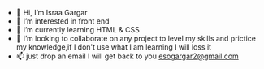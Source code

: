 - 👋 Hi, I’m Israa Gargar
- 👀 I’m interested in front end 
- 🌱 I’m currently learning HTML & CSS 
- 💞️ I’m looking to collaborate on any project to level my skills and prictice my knowledge,if I don't use what I am learning I will loss it 
- 📫 just drop an email I will get back to you   esogargar2@gmail.com 

<!---
Esogargar/Esogargar is a ✨ special ✨ repository because its `README.md` (this file) appears on your GitHub profile.
You can click the Preview link to take a look at your changes.
--->
